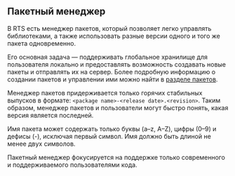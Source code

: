 ## Пакетный менеджер

В RTS есть менеджер пакетов, который позволяет легко управлять библиотеками,
а также использовать разные версии одного и того же пакета одновременно.

Его основная задача — поддерживать глобальное хранилище для пользователя 
локально и предоставлять возможность создавать новые пакеты и отправлять 
их на сервер. Более подробную информацию о создании пакетов и управлении 
ими можно найти в [разделе пакетов](https://realtime.su/packages).

Менеджер пакетов придерживается только горячих стабильных выпусков в формате:
`<package name>-<release date>.<revision>`. Таким образом, менеджер пакетов и 
пользователи могут быстро понять, какая версия является последней.

Имя пакета может содержать только буквы (a–z, A–Z), цифры (0–9) и дефисы (-), 
исключая первый символ. Имя должно быть длиной не менее двух символов.

Пакетный менеджер фокусируется на поддержке только современного и поддерживаемого 
пользователями кода.
